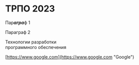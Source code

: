 # ТРПО 2023
Пар***агра***ф 1

Параграф 2

Технологии разработки  
программного обеспечения

[https://www.google.com](https://www.google.com "Google")
